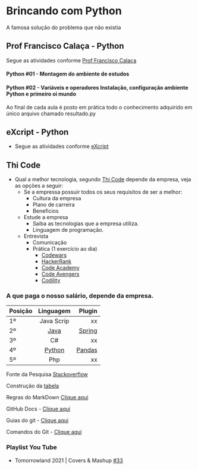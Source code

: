 # Brincando com Python

A famosa solução do problema que não existia

## Prof Francisco Calaça - Python

Segue as atividades conforme [Prof Francisco Calaça](https://www.youtube.com/watch?v=SvVoZf4nE3A&list=PLVj7t-1tQQnGMIDg5_zpFaDmruEMgbsd1)

#### Python #01 - Montagem do ambiente de estudos

#### Python #02 - Variáveis e operadores Instalação, configuração ambiente Python e primeiro oi mundo

Ao final de cada aula é posto em prática todo o conhecimento adquirido em único arquivo chamado resultado.py

## eXcript - Python

- Segue as atividades conforme
[eXcript](https://www.youtube.com/watch?v=j94IGZmwtYI&list=PLesCEcYj003QxPQ4vTXkt22-E11aQvoVj)

## Thi Code

- Qual a melhor tecnologia, segundo [Thi Code](https://youtu.be/pZuP2DYW8J0) depende da empresa, veja as opções a seguir:
  - Se a empressa possuir todos os seus requisitos de ser a melhor:
    - Cultura da empresa
    - Plano de carreira
    - Beneficios
  - Estude a empresa
      - Saiba as tecnologias que a empresa utiliza.
      - Linguagem de programação.
  - Entrevista 
    - Comunicação
    - Prática (1 exercício ao dia)
      - [Codewars](https://www.codewars.com/)
      - [HackerRank](https://www.hackerrank.com/)
      - [Code Academy](https://www.codecademy.com/)
      - [Code Avengers](https://www.codeavengers.com/)
      - [Codility](https://app.codility.com/programmers/...)

### A que paga o nosso salário, depende da empresa.


| Posição  | Linguagem | Plugin |
| :---    | :----:   | ---:    |
| 1º    | Java Scrip   | xx |
| 2º    | [Java](https://www.java.com/pt-BR/) | [Spring](https://spring.io/) |
| 3º    | C#   | xx |
| 4º    | [Python](https://www.python.org/)  | [Pandas](https://pandas.pydata.org/) |
| 5º    | Php   | xx |

Fonte da Pesquisa [Stackoverflow](https://insights.stackoverflow.com/survey/2021)

Construção da [tabela](https://markdown.net.br/sintaxe-estendida/#:~:text=Para%20criar%20uma%20tabela%20em,processador%20Markdown%20entenda%20a%20formata%C3%A7%C3%A3o.)

Regras do MarkDown [Clique aqui](https://github.com/DavidAnson/markdownlint/blob/v0.25.1/doc/Rules.md#md033)

GitHub Docs - [Clique aqui](https://docs.github.com/pt)

Guias do git - [Clique aqui](https://github.com/git-guides)

Comandos do Git - [Clique aqui](https://comandosgit.github.io/)

### Playlist You Tube

- Tomorrowland 2021 | Covers & Mashup [#33](https://youtu.be/5adRYMFAAGY)
